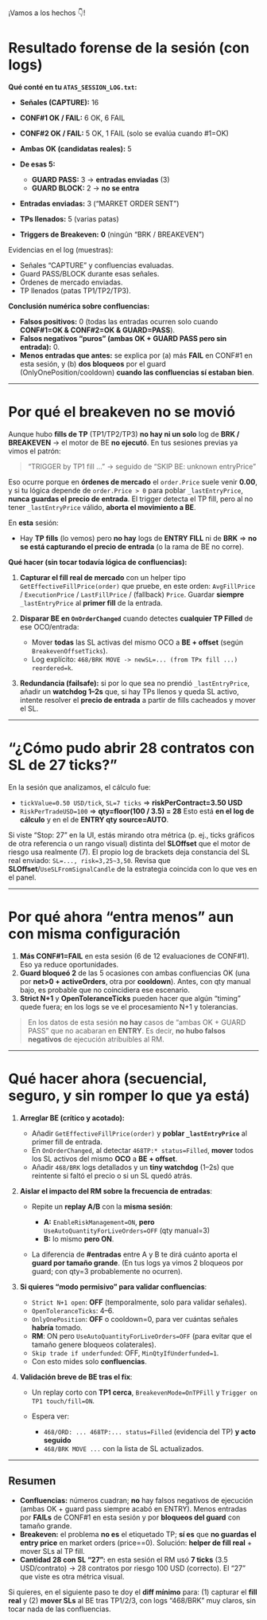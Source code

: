 ¡Vamos a los hechos 👇!

# Resultado forense de la sesión (con logs)

**Qué conté en tu `ATAS_SESSION_LOG.txt`:**

* **Señales (CAPTURE):** 16
* **CONF#1 OK / FAIL:** 6 OK, 6 FAIL
* **CONF#2 OK / FAIL:** 5 OK, 1 FAIL (solo se evalúa cuando #1=OK)
* **Ambas OK (candidatas reales):** 5
* **De esas 5:**

  * **GUARD PASS:** 3 → **entradas enviadas** (3)
  * **GUARD BLOCK:** 2 → **no se entra**
* **Entradas enviadas:** 3 (“MARKET ORDER SENT”)
* **TPs llenados:** 5 (varias patas)
* **Triggers de Breakeven:** **0** (ningún “BRK / BREAKEVEN”)

Evidencias en el log (muestras):

* Señales “CAPTURE” y confluencias evaluadas.&#x20;
* Guard PASS/BLOCK durante esas señales.&#x20;
* Órdenes de mercado enviadas.&#x20;
* TP llenados (patas TP1/TP2/TP3).&#x20;

**Conclusión numérica sobre confluencias:**

* **Falsos positivos:** 0 (todas las entradas ocurren solo cuando **CONF#1=OK & CONF#2=OK & GUARD=PASS**).
* **Falsos negativos “puros” (ambas OK + GUARD PASS pero sin entrada):** 0.
* **Menos entradas que antes:** se explica por (a) más **FAIL** en CONF#1 en esta sesión, y (b) **dos bloqueos** por el guard (OnlyOnePosition/cooldown) **cuando las confluencias sí estaban bien**.&#x20;

---

# Por qué el **breakeven no se movió**

Aunque hubo **fills de TP** (TP1/TP2/TP3) **no hay ni un solo** log de **BRK / BREAKEVEN** → el motor de BE **no ejecutó**. En tus sesiones previas ya vimos el patrón:

> “TRIGGER by TP1 fill …” → seguido de “SKIP BE: unknown entryPrice”

Eso ocurre porque en **órdenes de mercado** el `order.Price` suele venir **0.00**, y si tu lógica depende de `order.Price > 0` para poblar `_lastEntryPrice`, **nunca guardas el precio de entrada**. El trigger detecta el TP fill, pero al no tener `_lastEntryPrice` válido, **aborta el movimiento a BE**.

En **esta** sesión:

* Hay **TP fills** (lo vemos) pero **no hay** logs de **ENTRY FILL** ni de **BRK** ⇒ **no se está capturando el precio de entrada** (o la rama de BE no corre).&#x20;

**Qué hacer (sin tocar todavía lógica de confluencias):**

1. **Capturar el fill real de mercado** con un helper tipo `GetEffectiveFillPrice(order)` que pruebe, en este orden: `AvgFillPrice` / `ExecutionPrice` / `LastFillPrice` / (fallback) `Price`. Guardar **siempre** `_lastEntryPrice` al **primer fill** de la entrada.
2. **Disparar BE en `OnOrderChanged`** cuando detectes **cualquier TP Filled** de ese OCO/entrada:

   * Mover **todas** las SL activas del mismo OCO a **BE + offset** (según `BreakevenOffsetTicks`).
   * Log explícito: `468/BRK MOVE -> newSL=... (from TPx fill ...) reordered=k`.
3. **Redundancia (failsafe):** si por lo que sea no prendió `_lastEntryPrice`, añadir un **watchdog 1–2s** que, si hay TPs llenos y queda SL activo, intente resolver el **precio de entrada** a partir de fills cacheados y mover el SL.

---

# “¿Cómo pudo abrir 28 contratos con SL de 27 ticks?”

En la sesión que analizamos, el cálculo fue:

* `tickValue=0.50 USD/tick`, `SL=7 ticks` ⇒ **riskPerContract=3.50 USD**
* `RiskPerTradeUSD=100` ⇒ **qty=floor(100 / 3.5) = 28**
  Esto está **en el log de cálculo** y en el de **ENTRY qty source=AUTO**.&#x20;

Si viste “Stop: 27” en la UI, estás mirando otra métrica (p. ej., ticks gráficos de otra referencia o un rango visual) distinta del **SLOffset** que el motor de riesgo usa realmente (7). El propio log de brackets deja constancia del SL real enviado: `SL=..., risk=3,25~3,50`. Revisa que **SLOffset**/`UseSLFromSignalCandle` de la estrategia coincida con lo que ves en el panel.

---

# Por qué ahora “entra menos” aun con misma configuración

1. **Más CONF#1=FAIL** en esta sesión (6 de 12 evaluaciones de CONF#1). Eso ya reduce oportunidades.&#x20;
2. **Guard bloqueó 2** de las 5 ocasiones con ambas confluencias OK (una por **net>0 + activeOrders**, otra por **cooldown**). Antes, con qty manual bajo, es probable que no coincidiera ese escenario.&#x20;
3. **Strict N+1** y **OpenToleranceTicks** pueden hacer que algún “timing” quede fuera; en los logs se ve el procesamiento N+1 y tolerancias.&#x20;

> En los datos de esta sesión **no hay** casos de “ambas OK + GUARD PASS” que no acabaran en **ENTRY**. Es decir, **no hubo falsos negativos** de ejecución atribuibles al RM.

---

# Qué hacer ahora (secuencial, seguro, y sin romper lo que ya está)

1. **Arreglar BE (crítico y acotado):**

   * Añadir `GetEffectiveFillPrice(order)` y **poblar `_lastEntryPrice`** al primer fill de entrada.
   * En `OnOrderChanged`, al detectar `468TP:* status=Filled`, **mover** todos los SL activos del mismo **OCO** a **BE + offset**.
   * Añadir `468/BRK` logs detallados y un **tiny watchdog** (1–2s) que reintente si faltó el precio o si un SL quedó atrás.

2. **Aislar el impacto del RM sobre la frecuencia de entradas**:

   * Repite un **replay A/B** con la **misma sesión**:

     * **A:** `EnableRiskManagement=ON`, **pero** `UseAutoQuantityForLiveOrders=OFF` (qty manual=3)
     * **B:** lo mismo **pero ON**.
   * La diferencia de **#entradas** entre A y B te dirá cuánto aporta el **guard por tamaño grande**. (En tus logs ya vimos 2 bloqueos por guard; con qty=3 probablemente no ocurren).&#x20;

3. **Si quieres “modo permisivo” para validar confluencias**:

   * `Strict N+1 open`: **OFF** (temporalmente, solo para validar señales).
   * `OpenToleranceTicks`: 4–6.
   * `OnlyOnePosition`: **OFF** o cooldown=0, para ver cuántas señales **habría** tomado.
   * **RM**: ON pero `UseAutoQuantityForLiveOrders=OFF` (para evitar que el tamaño genere bloqueos colaterales).
   * `Skip trade if underfunded`: OFF, `MinQtyIfUnderfunded=1`.
   * Con esto mides solo **confluencias**.

4. **Validación breve de BE tras el fix**:

   * Un replay corto con **TP1 cerca**, `BreakevenMode=OnTPFill` y `Trigger on TP1 touch/fill=ON`.
   * Espera ver:

     * `468/ORD: ... 468TP:... status=Filled` (evidencia del TP) **y acto seguido**
     * `468/BRK MOVE ...` con la lista de SL actualizados.&#x20;

---

## Resumen

* **Confluencias:** números cuadran; **no** hay falsos negativos de ejecución (ambas OK + guard pass siempre acabó en ENTRY). Menos entradas por **FAILs** de CONF#1 en esta sesión y por **bloqueos del guard** con tamaño grande.&#x20;
* **Breakeven:** el problema **no es** el etiquetado TP; **sí es** que **no guardas el entry price** en market orders (price==0). Solución: **helper de fill real** + mover SLs al TP fill.
* **Cantidad 28 con SL “27”:** en esta sesión el RM usó **7 ticks** (3.5 USD/contrato) → 28 contratos por riesgo 100 USD (correcto). El “27” que viste es otra métrica visual.

Si quieres, en el siguiente paso te doy el **diff mínimo** para: (1) capturar el **fill real** y (2) **mover SLs** al BE tras TP1/2/3, con logs “468/BRK” muy claros, sin tocar nada de las confluencias.
